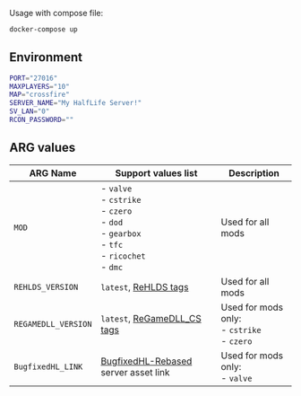 Usage with compose file:
```bash
docker-compose up
```

## Environment
```bash
PORT="27016"
MAXPLAYERS="10"
MAP="crossfire"
SERVER_NAME="My HalfLife Server!"
SV_LAN="0"
RCON_PASSWORD=""
```

## ARG values
<table>
    <thead>
        <tr>
            <th>ARG Name</th>
            <th>Support values list</th>
            <th>Description</th>
        </tr>
    </thead>
    <tbody>
        <tr>
            <td><code>MOD</code></td>
            <td>
                - <code>valve</code><br>
                - <code>cstrike</code><br>
                - <code>czero</code><br>
                - <code>dod</code><br>
                - <code>gearbox</code><br>
                - <code>tfc</code><br>
                - <code>ricochet</code><br>
                - <code>dmc</code><br>
            </td>
            <td>Used for all mods</td>
        </tr>
        <tr>
            <td><code>REHLDS_VERSION</code></td>
            <td>
                <code>latest</code>,
                <a href="https://github.com/dreamstalker/rehlds/tags">ReHLDS tags</a>
            </td>
            <td>Used for all mods</td>
        </tr>
        <tr>
            <td><code>REGAMEDLL_VERSION</code></td>
            <td>
                <code>latest</code>,
                <a href="https://github.com/s1lentq/ReGameDLL_CS/tags">ReGameDLL_CS tags</a>
            </td>
            <td>Used for mods only:<br>- <code>cstrike</code> <br>- <code>czero</code></td>
        </tr>
        <tr>
            <td><code>BugfixedHL_LINK</code></td>
            <td>
                <a href="https://github.com/tmp64/BugfixedHL-Rebased/releases">BugfixedHL-Rebased</a> server asset link
            </td>
            <td>Used for mods only:<br>- <code>valve</code></td>
        </tr>
    </tbody>
</table>
